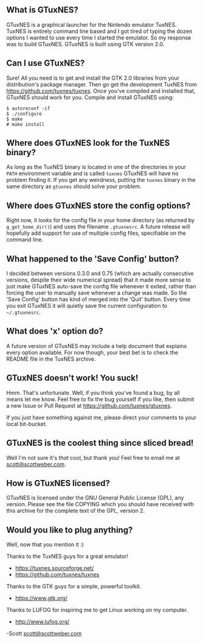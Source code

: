 What is GTuxNES?
----------------
GTuxNES is a graphical launcher for the Nintendo emulator TuxNES.  TuxNES
is entirely command line based and I got tired of typing the dozen options
I wanted to use every time I started the emulator.  So my response was to
build GTuxNES.  GTuxNES is built using GTK version 2.0.


Can I use GTuxNES?
------------------
Sure!  All you need is to get and install the GTK 2.0 libraries from your
distribution's package manager.  Then go get the development TuxNES from
<https://github.com/tuxnes/tuxnes>.  Once you've compiled and installed
that, GTuxNES should work for you.  Compile and install GTuxNES using:

    $ autoreconf -if
    $ ./configure
    $ make
    # make install


Where does GTuxNES look for the TuxNES binary?
----------------------------------------------
As long as the TuxNES binary is located in one of the directories in your
`PATH` environment variable and is called `tuxnes` GTuxNES will have no
problem finding it.  If you get any weirdness, putting the `tuxnes` binary
in the same directory as `gtuxnes` should solve your problem.


Where does GTuxNES store the config options?
--------------------------------------------
Right now, it looks for the config file in your home directory (as returned
by `g_get_home_dir()`) and uses the filename `.gtuxnesrc`.  A future release
will hopefully add support for use of multiple config files, specifiable
on the command line.


What happened to the 'Save Config' button?
------------------------------------------
I decided between versions 0.3.0 and 0.75 (which are actually consecutive
versions, despite their wide numerical spread) that it made more sense to
just make GTuxNES auto-save the config file whenever it exited, rather than
forcing the user to manually save whenever a change was made.  So the 'Save
Config' button has kind of merged into the 'Quit' button.  Every time you
exit GTuxNES it will quietly save the current configuration to
`~/.gtuxnesrc`.


What does 'x' option do?
------------------------
A future version of GTuxNES may include a help document that explains
every option available.  For now though, your best bet is to check the
README file in the TuxNES archive.


GTuxNES doesn't work!  You suck!
--------------------------------
Hmm.  That's unfortunate.  Well, if you think you've found a bug, by all
means let me know.  Feel free to fix the bug yourself if you like, then
submit a new Issue or Pull Request at <https://github.com/tuxnes/gtuxnes>.

If you just have something against me, please direct your comments to
your local bit-bucket.


GTuxNES is the coolest thing since sliced bread!
------------------------------------------------
Well I'm not sure it's *that* cool, but thank you!  Feel free to email me
at <scott@scottweber.com>.


How is GTuxNES licensed?
------------------------
GTuxNES is licensed under the GNU General Public License (GPL), any
version.  Please see the file COPYING which you should have received with
this archive for the complete text of the GPL, version 2.


Would you like to plug anything?
--------------------------------
Well, now that you mention it :)

Thanks to the TuxNES guys for a great emulator!
- <https://tuxnes.sourceforge.net/>
- <https://github.com/tuxnes/tuxnes>

Thanks to the GTK guys for a simple, powerful toolkit.
- <https://www.gtk.org/>

Thanks to LUFOG for inspiring me to get Linux working on my computer.
- <http://www.lufog.org/>


-Scott <scott@scottweber.com>
